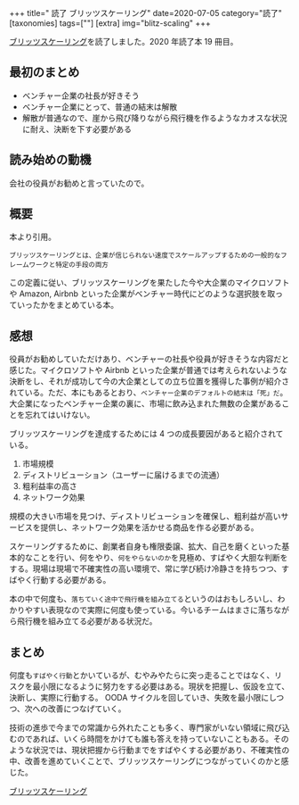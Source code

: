 +++
title=" 読了 ブリッツスケーリング"
date=2020-07-05
category="読了"
[taxonomies]
tags=[""]
[extra]
img="blitz-scaling"
+++

[ブリッツスケーリング](https://amzn.to/3gu8ivU)を読了しました。2020 年読了本 19 冊目。


## 最初のまとめ

* ベンチャー企業の社長が好きそう
* ベンチャー企業にとって、普通の結末は解散
* 解散が普通なので、崖から飛び降りながら飛行機を作るようなカオスな状況に耐え、決断を下す必要がある

## 読み始めの動機

会社の役員がお勧めと言っていたので。

## 概要

本より引用。
```
ブリッツスケーリングとは、企業が信じられない速度でスケールアップするための一般的なフレームワークと特定の手段の両方
```

この定義に従い、ブリッツスケーリングを果たした今や大企業のマイクロソフトや Amazon, Airbnb といった企業がベンチャー時代にどのような選択肢を取っていったかをまとめている本。 

## 感想

役員がお勧めしていただけあり、ベンチャーの社長や役員が好きそうな内容だと感じた。マイクロソフトや Airbnb といった企業が普通では考えられないような決断をし、それが成功して今の大企業としての立ち位置を獲得した事例が紹介されている。ただ、本にもあるとおり、`ベンチャー企業のデフォルトの結末は「死」だ`。大企業になったベンチャー企業の裏に、市場に飲み込まれた無数の企業があることを忘れてはいけない。

ブリッツスケーリングを達成するためには 4 つの成長要因があると紹介されている。
1. 市場規模
2. ディストリビューション（ユーザーに届けるまでの流通）
3. 粗利益率の高さ
4. ネットワーク効果

規模の大きい市場を見つけ、ディストリビューションを確保し、粗利益が高いサービスを提供し、ネットワーク効果を活かせる商品を作る必要がある。

スケーリングするために、創業者自身も権限委譲、拡大、自己を磨くといった基本的なことを行い、何をやり、`何をやらないのか`を見極め、すばやく大胆な判断をする。現場は現場で不確実性の高い環境で、常に学び続け冷静さを持ちつつ、すばやく行動する必要がある。

本の中で何度も、`落ちていく途中で飛行機を組み立てる`というのはおもしろいし、わかりやすい表現なので実際に何度も使っている。今いるチームはまさに落ちながら飛行機を組み立てる必要がある状況だ。

## まとめ

何度も`すばやく行動`とかいているが、むやみやたらに突っ走ることではなく、リスクを最小限になるように努力をする必要はある。現状を把握し、仮設を立て、決断し、実際に行動する。 OODA サイクルを回していき、失敗を最小限にしつつ、次への改善につなげていく。

技術の進歩で今までの常識から外れたことも多く、専門家がいない領域に飛び込むのであれば、いくら時間をかけても誰も答えを持っていないこともある。そのような状況では、現状把握から行動までをすばやくする必要があり、不確実性の中、改善を進めていくことで、ブリッツスケーリングにつながっていくのかと感じた。

[ブリッツスケーリング](https://amzn.to/3gu8ivU)